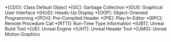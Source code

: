 *[CDO]: Class Default Object
*[GC]: Garbage Collection
*[GUI]: Graphical User Interface
*[HUD]: Heads-Up Display
*[OOP]: Object-Oriented Programming
*[PCH]: Pre-Compiled Header
*[PIE]: Play-In-Editor
*[RPC]: Remote Procedure Call
*[RTTI]: Run-Time Type Information
*[UBT]: Unreal Build Tool
*[UE]: Unreal Engine
*[UHT]: Unreal Header Tool
*[UMG]: Unreal Motion Graphics